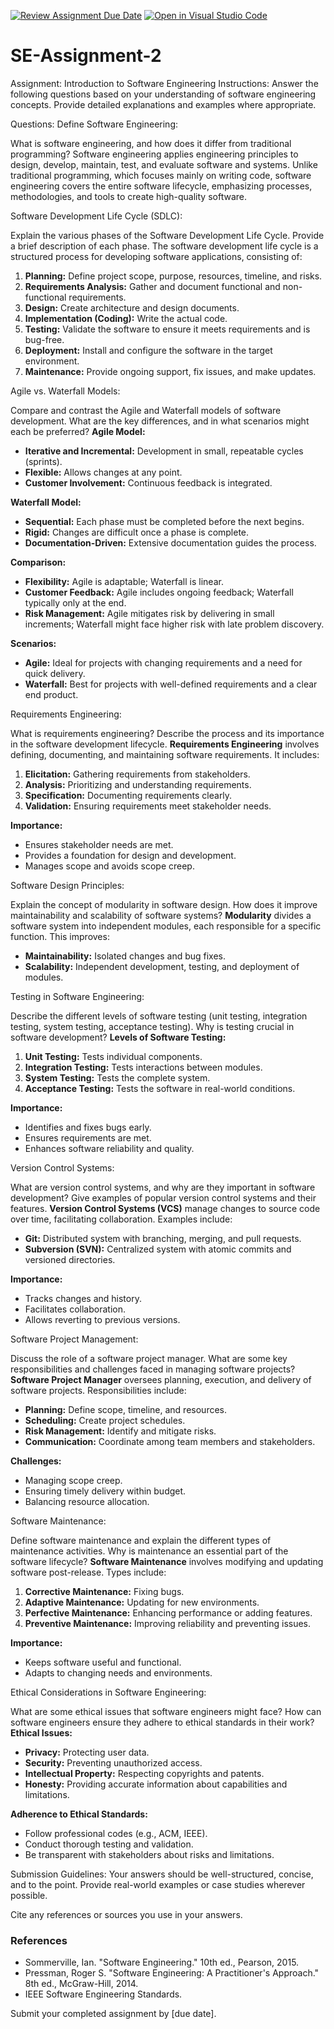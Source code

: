 [![Review Assignment Due Date](https://classroom.github.com/assets/deadline-readme-button-24ddc0f5d75046c5622901739e7c5dd533143b0c8e959d652212380cedb1ea36.svg)](https://classroom.github.com/a/-ucQIGTc)
[![Open in Visual Studio Code](https://classroom.github.com/assets/open-in-vscode-718a45dd9cf7e7f842a935f5ebbe5719a5e09af4491e668f4dbf3b35d5cca122.svg)](https://classroom.github.com/online_ide?assignment_repo_id=15195099&assignment_repo_type=AssignmentRepo)
# SE-Assignment-2
Assignment: Introduction to Software Engineering
Instructions:
Answer the following questions based on your understanding of software engineering concepts. Provide detailed explanations and examples where appropriate.

Questions:
Define Software Engineering:


What is software engineering, and how does it differ from traditional programming?
Software engineering applies engineering principles to design, develop, maintain, test, and evaluate software and systems. Unlike traditional programming, which focuses mainly on writing code, software engineering covers the entire software lifecycle, emphasizing processes, methodologies, and tools to create high-quality software.

Software Development Life Cycle (SDLC):

Explain the various phases of the Software Development Life Cycle. Provide a brief description of each phase.
The software development life cycle is a structured process for developing software applications, consisting of:
1. **Planning:** Define project scope, purpose, resources, timeline, and risks.
2. **Requirements Analysis:** Gather and document functional and non-functional requirements.
3. **Design:** Create architecture and design documents.
4. **Implementation (Coding):** Write the actual code.
5. **Testing:** Validate the software to ensure it meets requirements and is bug-free.
6. **Deployment:** Install and configure the software in the target environment.
7. **Maintenance:** Provide ongoing support, fix issues, and make updates.

Agile vs. Waterfall Models:

Compare and contrast the Agile and Waterfall models of software development. What are the key differences, and in what scenarios might each be preferred?
**Agile Model:**
- **Iterative and Incremental:** Development in small, repeatable cycles (sprints).
- **Flexible:** Allows changes at any point.
- **Customer Involvement:** Continuous feedback is integrated.

**Waterfall Model:**
- **Sequential:** Each phase must be completed before the next begins.
- **Rigid:** Changes are difficult once a phase is complete.
- **Documentation-Driven:** Extensive documentation guides the process.

**Comparison:**
- **Flexibility:** Agile is adaptable; Waterfall is linear.
- **Customer Feedback:** Agile includes ongoing feedback; Waterfall typically only at the end.
- **Risk Management:** Agile mitigates risk by delivering in small increments; Waterfall might face higher risk with late problem discovery.

**Scenarios:**
- **Agile:** Ideal for projects with changing requirements and a need for quick delivery.
- **Waterfall:** Best for projects with well-defined requirements and a clear end product.

Requirements Engineering:

What is requirements engineering? Describe the process and its importance in the software development lifecycle.
**Requirements Engineering** involves defining, documenting, and maintaining software requirements. It includes:
1. **Elicitation:** Gathering requirements from stakeholders.
2. **Analysis:** Prioritizing and understanding requirements.
3. **Specification:** Documenting requirements clearly.
4. **Validation:** Ensuring requirements meet stakeholder needs.

**Importance:**
- Ensures stakeholder needs are met.
- Provides a foundation for design and development.
- Manages scope and avoids scope creep.

Software Design Principles:

Explain the concept of modularity in software design. How does it improve maintainability and scalability of software systems?
**Modularity** divides a software system into independent modules, each responsible for a specific function. This improves:
- **Maintainability:** Isolated changes and bug fixes.
- **Scalability:** Independent development, testing, and deployment of modules.

Testing in Software Engineering:

Describe the different levels of software testing (unit testing, integration testing, system testing, acceptance testing). Why is testing crucial in software development?
**Levels of Software Testing:**
1. **Unit Testing:** Tests individual components.
2. **Integration Testing:** Tests interactions between modules.
3. **System Testing:** Tests the complete system.
4. **Acceptance Testing:** Tests the software in real-world conditions.

**Importance:**
- Identifies and fixes bugs early.
- Ensures requirements are met.
- Enhances software reliability and quality.

Version Control Systems:

What are version control systems, and why are they important in software development? Give examples of popular version control systems and their features.
**Version Control Systems (VCS)** manage changes to source code over time, facilitating collaboration. Examples include:
- **Git:** Distributed system with branching, merging, and pull requests.
- **Subversion (SVN):** Centralized system with atomic commits and versioned directories.

**Importance:**
- Tracks changes and history.
- Facilitates collaboration.
- Allows reverting to previous versions.

Software Project Management:

Discuss the role of a software project manager. What are some key responsibilities and challenges faced in managing software projects?
**Software Project Manager** oversees planning, execution, and delivery of software projects. Responsibilities include:
- **Planning:** Define scope, timeline, and resources.
- **Scheduling:** Create project schedules.
- **Risk Management:** Identify and mitigate risks.
- **Communication:** Coordinate among team members and stakeholders.

**Challenges:**
- Managing scope creep.
- Ensuring timely delivery within budget.
- Balancing resource allocation.

Software Maintenance:

Define software maintenance and explain the different types of maintenance activities. Why is maintenance an essential part of the software lifecycle?
**Software Maintenance** involves modifying and updating software post-release. Types include:
1. **Corrective Maintenance:** Fixing bugs.
2. **Adaptive Maintenance:** Updating for new environments.
3. **Perfective Maintenance:** Enhancing performance or adding features.
4. **Preventive Maintenance:** Improving reliability and preventing issues.

**Importance:**
- Keeps software useful and functional.
- Adapts to changing needs and environments.

Ethical Considerations in Software Engineering:

What are some ethical issues that software engineers might face? How can software engineers ensure they adhere to ethical standards in their work?
**Ethical Issues:**
- **Privacy:** Protecting user data.
- **Security:** Preventing unauthorized access.
- **Intellectual Property:** Respecting copyrights and patents.
- **Honesty:** Providing accurate information about capabilities and limitations.

**Adherence to Ethical Standards:**
- Follow professional codes (e.g., ACM, IEEE).
- Conduct thorough testing and validation.
- Be transparent with stakeholders about risks and limitations.

Submission Guidelines:
Your answers should be well-structured, concise, and to the point.
Provide real-world examples or case studies wherever possible.

Cite any references or sources you use in your answers.
### References
- Sommerville, Ian. "Software Engineering." 10th ed., Pearson, 2015.
- Pressman, Roger S. "Software Engineering: A Practitioner's Approach." 8th ed., McGraw-Hill, 2014.
- IEEE Software Engineering Standards.

Submit your completed assignment by [due date].
